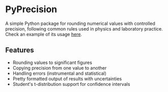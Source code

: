 # PyPrecision

A simple Python package for rounding numerical values with controlled precision, following common rules used in physics and laboratory practice. Check an example of its usage [here](https://github.com/gopyc-code/ferromagnets-mephi).

## Features

- Rounding values to significant figures  
- Copying precision from one value to another  
- Handling errors (instrumental and statistical)  
- Pretty formatted output of results with uncertainties  
- Student's t-distribution support for confidence intervals  
